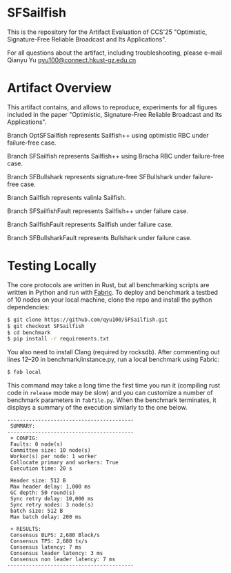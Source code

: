 # SFSailfish
This is the repository for the Artifact Evaluation of CCS'25 "Optimistic, Signature-Free Reliable Broadcast and Its Applications".

For all questions about the artifact, including troubleshooting, please e-mail Qianyu Yu qyu100@connect.hkust-gz.edu.cn

# Artifact Overview
This artifact contains, and allows to reproduce, experiments for all figures included in the paper "Optimistic, Signature-Free Reliable Broadcast and Its Applications".

Branch OptSFSailfish represents Sailfish++ using optimistic RBC under failure-free case.

Branch SFSailfish represents Sailfish++ using Bracha RBC under failure-free case.

Branch SFBullshark represents signature-free SFBullshark under failure-free case.

Branch Sailfish represents valinla Sailfish.

Branch SFSailfishFault represents Sailfish++ under failure case.

Branch SailfishFault represents Sailfish  under failure case.

Branch SFBullsharkFault represents Bullshark  under failure case.

# Testing Locally
The core protocols are written in Rust, but all benchmarking scripts are written in Python and run with [Fabric](https://www.fabfile.org/). To deploy and benchmark a testbed of 10 nodes on your local machine, clone the repo and install the python dependencies:
```bash
$ git clone https://github.com/qyu100/SFSailfish.git
$ git checkout SFSailfish
$ cd benchmark
$ pip install -r requirements.txt
```
You also need to install Clang (required by rocksdb). 
After commenting out lines 12–20 in benchmark/instance.py, run a local benchmark using Fabric:
```bash
$ fab local
```

This command may take a long time the first time you run it (compiling rust code in ```release``` mode may be slow) and you can customize a number of benchmark parameters in ```fabfile.py```. When the benchmark terminates, it displays a summary of the execution similarly to the one below.

```
-----------------------------------------
 SUMMARY:
-----------------------------------------
 + CONFIG:
 Faults: 0 node(s)
 Committee size: 10 node(s)
 Worker(s) per node: 1 worker
 Collocate primary and workers: True
 Execution time: 20 s

 Header size: 512 B
 Max header delay: 1,000 ms
 GC depth: 50 round(s)
 Sync retry delay: 10,000 ms
 Sync retry nodes: 3 node(s)
 batch size: 512 B
 Max batch delay: 200 ms

 + RESULTS:
 Consensus BLPS: 2,680 Block/s
 Consensus TPS: 2,680 tx/s
 Consensus latency: 7 ms
 Consensus leader latency: 3 ms
 Consensus non leader latency: 7 ms
-----------------------------------------
```
